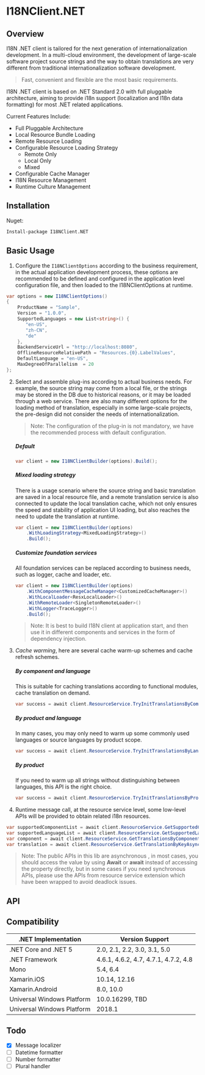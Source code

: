 # I18NClient.NET

## Overview

I18N .NET client is tailored for the next generation of internationalization development. In a multi-cloud environment, the development of large-scale software project source strings and the way to obtain translations are very different from traditional internationalization software development. 

> Fast, convenient and flexible are the most basic requirements.

I18N .NET client is based on .NET Standard 2.0 with full pluggable architecture, aiming to provide i18n support (localization and I18n data formatting) for most .NET related applications.

Current Features Include:

- Full Pluggable Architecture
- Local Resource Bundle Loading
- Remote Resource Loading
- Configurable Resource Loading Strategy
  - Remote Only
  - Local Only
  - Mixed
- Configurable Cache Manager
- I18N Resource Management
- Runtime Culture Management

## Installation

Nuget:

```bash
Install-package I18NClient.NET
```

## Basic Usage

1.  Configure the `I18NClientOptions` according to the business requirement, in the actual application development process, these options are recommended to be defined  and configured in the application level configuration file, and then loaded to the I18NClientOptions at runtime.

   ```c#
   var options = new I18NClientOptions()
   {
       ProductName = "Sample",
       Version = "1.0.0",
       SupportedLanguages = new List<string>() {
          "en-US",
          "zh-CN",
          "de"
       },
       BackendServiceUrl = "http://localhost:8080",
       OfflineResourceRelativePath = "Resources.{0}.LabelValues",
       DefaultLanguage = "en-US",
       MaxDegreeOfParallelism  = 20
   };
   ```

2. Select and assemble plug-ins according to actual business needs. For example, the source string may come from a local file, or the strings may be stored in the DB due to historical reasons, or it may be loaded through a web service. There are also many different options for the loading method of translation, especially in some large-scale projects, the pre-design did not consider the needs of internationalization. 

   > Note: The configuration of the plug-in is not mandatory, we have the recommended process with default configuration.

   ##### Default

   ```c#
   var client = new I18NClientBuilder(options).Build();
   ```
   
   ##### Mixed loading strategy
   
   There is a usage scenario where the source string and basic translation are saved in a local resource file, and a remote translation service is also connected to update the local translation cache, which not only ensures the speed and stability of application UI loading, but also reaches the need to update the translation at runtime.
   
   ```c#
   var client = new I18NClientBuilder(options)
       .WithLoadingStrategy<MixedLoadingStrategy>()
       .Build();
   ```
   
   ##### Customize foundation services
   
   All foundation services can be replaced according to business needs, such as logger, cache and loader, etc.
   
   ```c#
   var client = new I18NClientBuilder(options)
       .WithComponentMessageCacheManager<CustomizedCacheManager>()
       .WithLocalLoader<ResxLocalLoader>()
       .WithRemoteLoader<SingletonRemoteLoader>()
       .WithLogger<TraceLogger>()
       .Build();
   ```
   
   > Note: It is best to build I18N client at application start, and then use it in different components and services in the form of dependency injection.

3. *Cache warming*, here are several cache warm-up schemes and cache refresh schemes.

   ##### By component and language

   This is suitable for caching translations according to functional modules, cache translation on demand.

   ```c#
   var success = await client.ResourceService.TryInitTranslationsByComponentAsync("Apps", "en-US");
   ```

   ##### By product and language

   In many cases, you may only need to warm up some commonly used languages or source languages by product scope.

   ```c#
   var success = await client.ResourceService.TryInitTranslationsByLanguageAsync("en-US");
   ```

   ##### By product

   If you need to warm up all strings without distinguishing between languages, this API is the right choice.

   ```c#
   var success = await client.ResourceService.TryInitTranslationsByProductAsync();
   ```

4.  Runtime message call, at the resource service level, some low-level APIs will be provided to obtain related i18n resources.

   ```c#
   var supportedComponentList = await client.ResourceService.GetSupportedComponentListAsync();
   var supportedLanguageList = await client.ResourceService.GetSupportedLanguageListAsync();
   var component = await client.ResourceService.GetTranslationsByComponentAsync("Account", "en-US");
   var translation = await client.ResourceService.GetTranslationByKeyAsync("Account", "ALLOW_HTTP_HTTPS", "zh-CN");
   ```

> Note: The public APIs in this lib are asynchronous , in most cases, you should access the value by using **Await** or **await** instead of accessing the property directly, but in some cases if you need synchronous APIs, please use the APIs from resource service extension which have been wrapped to avoid deadlock issues. 

## API



## Compatibility


| .NET Implementation | Version Support |
| ------ | ------ |
| .NET Core and .NET 5 | 2.0, 2.1, 2.2, 3.0, 3.1, 5.0 |
| .NET Framework | 4.6.1, 4.6.2, 4.7, 4.7.1, 4.7.2, 4.8 |
| Mono | 5.4, 6.4 |
| Xamarin.iOS | 10.14, 12.16 |
| Xamarin.Android | 8.0, 10.0 |
| Universal Windows Platform | 10.0.16299, TBD |
| Universal Windows Platform | 2018.1 |

## Todo

- [x] Message localizer
- [ ] Datetime formatter
- [ ] Number formatter
- [ ] Plural handler
